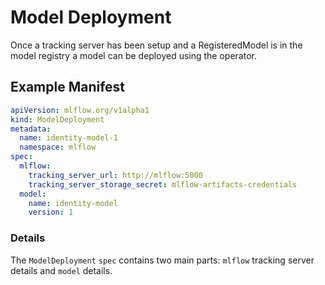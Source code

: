 # Model Deployment

Once a tracking server has been setup and a RegisteredModel is in the model registry a model can be deployed using the operator.

## Example Manifest

```yaml
apiVersion: mlflow.org/v1alpha1
kind: ModelDeployment
metadata:
  name: identity-model-1
  namespace: mlflow
spec:
  mlflow:
    tracking_server_url: http://mlflow:5000
    tracking_server_storage_secret: mlflow-artifacts-credentials
  model:
    name: identity-model
    version: 1
```

### Details

The `ModelDeployment` `spec` contains two main parts: `mlflow` tracking server details and `model` details.
